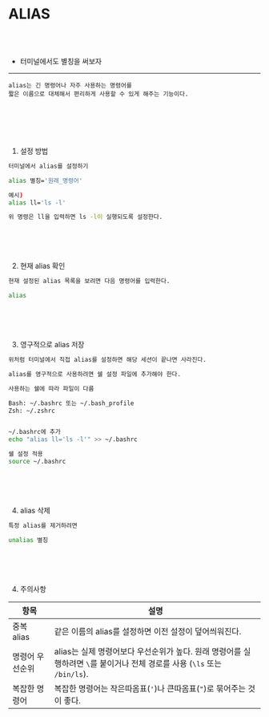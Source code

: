 # ALIAS

<br />
<br />

* 터미널에서도 별칭을 써보자

---

```
alias는 긴 명령어나 자주 사용하는 명령어를
짧은 이름으로 대체해서 편리하게 사용할 수 있게 해주는 기능이다.
```

<br />
<br />
<br />
<br />

1. 설정 방법

```bash
터미널에서 alias를 설정하기

alias 별칭='원래_명령어'

예시)
alias ll='ls -l'

위 명령은 ll을 입력하면 ls -l이 실행되도록 설정한다.
```

<br />
<br />
<br />

2. 현재 alias 확인

```bash
현재 설정된 alias 목록을 보려면 다음 명령어를 입력한다.

alias
```

<br />
<br />
<br />

3. 영구적으로 alias 저장

```bash
위처럼 터미널에서 직접 alias를 설정하면 해당 세션이 끝나면 사라진다.

alias를 영구적으로 사용하려면 쉘 설정 파일에 추가해야 한다.
```

```bash
사용하는 쉘에 따라 파일이 다름

Bash: ~/.bashrc 또는 ~/.bash_profile
Zsh: ~/.zshrc


~/.bashrc에 추가
echo "alias ll='ls -l'" >> ~/.bashrc

쉘 설정 적용
source ~/.bashrc
```

<br />
<br />
<br />

4. alias 삭제

```bash
특정 alias를 제거하려면

unalias 별칭
```

<br />
<br />
<br />

4. 주의사항

| 항목            | 설명                                                                 |
|-----------------|----------------------------------------------------------------------|
| 중복 alias      | 같은 이름의 alias를 설정하면 이전 설정이 덮어씌워진다.                     |
| 명령어 우선순위 | alias는 실제 명령어보다 우선순위가 높다. 원래 명령어를 실행하려면 `\`를 붙이거나 전체 경로를 사용 (`\ls` 또는 `/bin/ls`). |
| 복잡한 명령어   | 복잡한 명령어는 작은따옴표(`'`)나 큰따옴표(`"`)로 묶어주는 것이 좋다. |

